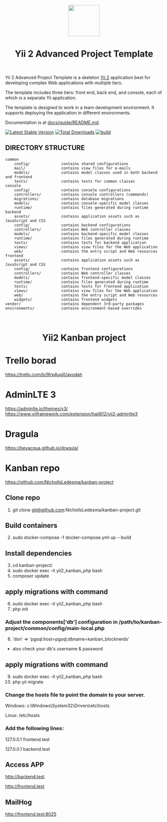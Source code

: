 <p align="center">
    <a href="https://github.com/yiisoft" target="_blank">
        <img src="https://avatars0.githubusercontent.com/u/993323" height="100px">
    </a>
    <h1 align="center">Yii 2 Advanced Project Template</h1>
    <br>
</p>

Yii 2 Advanced Project Template is a skeleton [Yii 2](http://www.yiiframework.com/) application best for
developing complex Web applications with multiple tiers.

The template includes three tiers: front end, back end, and console, each of which
is a separate Yii application.

The template is designed to work in a team development environment. It supports
deploying the application in different environments.

Documentation is at [docs/guide/README.md](docs/guide/README.md).

[![Latest Stable Version](https://img.shields.io/packagist/v/yiisoft/yii2-app-advanced.svg)](https://packagist.org/packages/yiisoft/yii2-app-advanced)
[![Total Downloads](https://img.shields.io/packagist/dt/yiisoft/yii2-app-advanced.svg)](https://packagist.org/packages/yiisoft/yii2-app-advanced)
[![build](https://github.com/yiisoft/yii2-app-advanced/workflows/build/badge.svg)](https://github.com/yiisoft/yii2-app-advanced/actions?query=workflow%3Abuild)

DIRECTORY STRUCTURE
-------------------

```
common
    config/              contains shared configurations
    mail/                contains view files for e-mails
    models/              contains model classes used in both backend and frontend
    tests/               contains tests for common classes    
console
    config/              contains console configurations
    controllers/         contains console controllers (commands)
    migrations/          contains database migrations
    models/              contains console-specific model classes
    runtime/             contains files generated during runtime
backend
    assets/              contains application assets such as JavaScript and CSS
    config/              contains backend configurations
    controllers/         contains Web controller classes
    models/              contains backend-specific model classes
    runtime/             contains files generated during runtime
    tests/               contains tests for backend application    
    views/               contains view files for the Web application
    web/                 contains the entry script and Web resources
frontend
    assets/              contains application assets such as JavaScript and CSS
    config/              contains frontend configurations
    controllers/         contains Web controller classes
    models/              contains frontend-specific model classes
    runtime/             contains files generated during runtime
    tests/               contains tests for frontend application
    views/               contains view files for the Web application
    web/                 contains the entry script and Web resources
    widgets/             contains frontend widgets
vendor/                  contains dependent 3rd-party packages
environments/            contains environment-based overrides
```
<br>
<p align="center">
    <h1 align="center">Yii2 Kanban project</h1>
</p>

# Trello borad
https://trello.com/b/9lrpAug0/avodah

# AdminLTE 3
https://adminlte.io/themes/v3/
https://www.yiiframework.com/extension/hail812/yii2-adminlte3

# Dragula
https://bevacqua.github.io/dragula/

# Kanban repo
https://github.com/NichollsLedesma/kanban-project

## Clone repo
1. git clone git@github.com:NichollsLedesma/kanban-project.git

## Build containers
2. sudo docker-compose -f docker-compose.yml up --build

## Install dependencies
3. cd kanban-project/
4. sudo docker exec -it yii2_kanban_php bash
5. composer update

## apply migrations with command 
6. sudo docker exec -it yii2_kanban_php bash
7. php init

### Adjust the components['db'] configuration in /path/to/kanban-project/common/config/main-local.php
8. 'dsn' => 'pgsql:host=pgsql;dbname=kanban_blocknerds'
 * also check your db's username & password

## apply migrations with command 
9. sudo docker exec -it yii2_kanban_php bash
10. php yii migrate

### Change the hosts file to point the domain to your server.
Windows: c:\Windows\System32\Drivers\etc\hosts

Linux: /etc/hosts

### Add the following lines:
127.0.0.1   frontend.test

127.0.0.1   backend.test

## Access APP
http://backend.test

http://frontend.test

## MailHog
http://frontend.test:8025